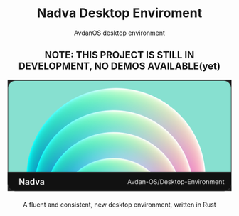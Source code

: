 <div align="center">
  
# Nadva Desktop Enviroment
AvdanOS desktop environment

## NOTE: THIS PROJECT IS STILL IN DEVELOPMENT, NO DEMOS AVAILABLE(yet)

![Banner](https://raw.githubusercontent.com/Avdan-OS/.github/main/banner/Desktop-Environment.png)

A fluent and consistent, new desktop environment, written in Rust

</div>
